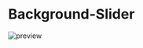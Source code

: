 # Background-Slider
 
![preview](https://user-images.githubusercontent.com/111579457/218723262-1c31a3c7-b5af-419f-8d29-7c3d5303b5c3.png)
